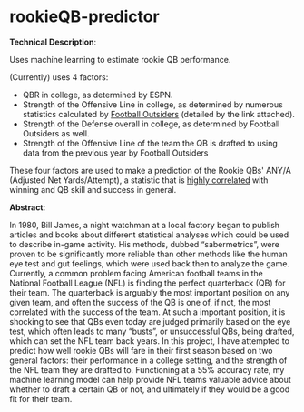 # rookieQB-predictor

__Technical Description__: 

Uses machine learning to estimate rookie QB performance. 

(Currently) uses 4 factors:
* QBR in college, as determined by ESPN.
* Strength of the Offensive Line in college, as determined by numerous statistics calculated by [Football Outsiders](https://www.footballoutsiders.com/info/methods) (detailed by the link attached).
* Strength of the Defense overall in college, as determined by Football Outsiders as well. 
* Strength of the Offensive Line of the team the QB is drafted to using data from the previous year by Football Outsiders

These four factors are used to make a prediction of the Rookie QBs' ANY/A (Adjusted Net Yards/Attempt), a statistic that is [highly correlated](https://www.sportingcharts.com/dictionary/nfl/adjusted-net-yards-per-pass-attempt.aspx) with winning and QB skill and success in general. 


__Abstract__:


In 1980, Bill James, a night watchman at a local factory began to publish articles and books about different statistical analyses which could be used to describe in-game activity. His methods, dubbed “sabermetrics”, were proven to be significantly more reliable than other methods like the human eye test and gut feelings, which were used back then to analyze the game. Currently, a common problem facing American football teams in the National Football League (NFL) is finding the perfect quarterback (QB) for their team. The quarterback is arguably the most important position on any given team, and often the success of the QB is one of, if not, the most correlated with the success of the team. At such a important position, it is shocking to see that QBs even today are judged primarily based on the eye test, which often leads to many “busts”, or unsuccessful QBs, being drafted, which can set the NFL team back years. In this project, I have attempted to predict how well rookie QBs will fare in their first season based on two general factors: their performance in a college setting, and the strength of the NFL team they are drafted to. Functioning at a 55% accuracy rate, my machine learning model can help provide NFL teams valuable advice about whether to draft a certain QB or not, and ultimately if they would be a good fit for their team. 
